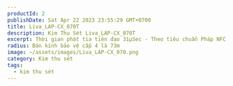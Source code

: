 ```yaml
---
productId: 2
publishDate: Sat Apr 22 2023 23:55:29 GMT+0700
title: Liva_LAP-CX_070T
description: Kim Thu Sét Liva_LAP-CX_070T
excerpt: Thời gian phát tia tiên đạo 31µSec - Theo tiêu chuẩn Pháp NFC 17-102
radius: Bán kính bảo vệ cấp 4 là 73m
image: ~/assets/images/Liva_LAP-CX_070.png
category: Kim thu sét
tags:
  - kim thu sét
---
```

